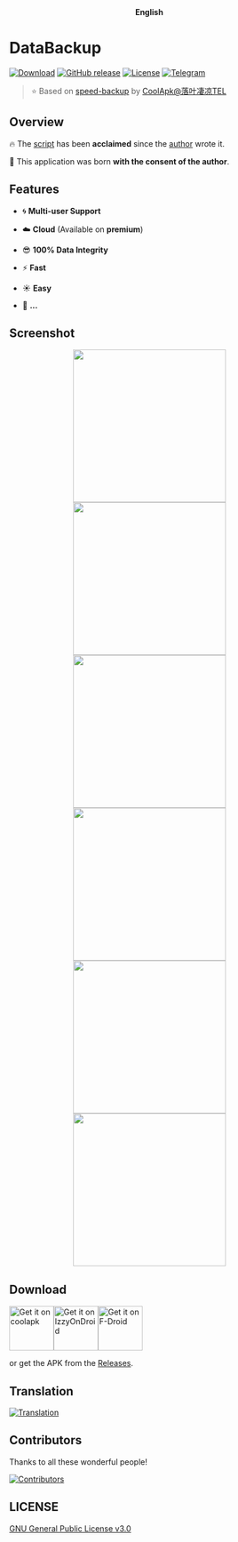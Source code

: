 <div align="center">
	<span style="font-weight: bold"> <a> English </a> </span>
</div>

# DataBackup
[![Download](https://img.shields.io/github/downloads/XayahSuSuSu/Android-DataBackup/total)](https://github.com/XayahSuSuSu/Android-DataBackup/releases) [![GitHub release](https://img.shields.io/github/v/release/XayahSuSuSu/Android-DataBackup?color=orange)](https://github.com/XayahSuSuSu/Android-DataBackup/releases) [![License](https://img.shields.io/github/license/XayahSuSuSu/Android-DataBackup?color=ff69b4)](./LICENSE) [![Telegram](https://img.shields.io/badge/telegram-DataBackup-252850?color=blue&logo=telegram)](https://t.me/+iXhapJkCxAU4MGE9)

> :star: Based on [speed-backup](https://github.com/YAWAsau/backup_script) by [CoolApk@落叶凄凉TEL](http://www.coolapk.com/u/2277637)
>

## Overview
:fire: The [script](https://github.com/YAWAsau/backup_script) has been **acclaimed** since the [author](https://github.com/YAWAsau) wrote it.

:sparkling_heart: This application was born **with the consent of the author**.

## Features
* :cyclone: **Multi-user Support**

* :cloud: **Cloud** (Available on **premium**)

* :sunglasses: **100% Data Integrity**

* :zap: **Fast**

* :sunny: **Easy**

* :rose: **...**

## Screenshot
<div align="center">
	<img src="./fastlane/metadata/android/en-US/images/phoneScreenshots/01.jpg" width="275px"><img src="./fastlane/metadata/android/en-US/images/phoneScreenshots/02.jpg" width="275px"><img src="./fastlane/metadata/android/en-US/images/phoneScreenshots/03.jpg" width="275px">
	<img src="./fastlane/metadata/android/en-US/images/phoneScreenshots/04.jpg" width="275px"><img src="./fastlane/metadata/android/en-US/images/phoneScreenshots/05.jpg" width="275px"><img src="./fastlane/metadata/android/en-US/images/phoneScreenshots/06.jpg" width="275px">
</div>

## Download
[<img src="https://static.coolapk.com/static/web/v8/images/header-logo.png"
     alt="Get it on coolapk"
     height="80">](https://www.coolapk.com/apk/com.xayah.databackup)[<img src="https://gitlab.com/IzzyOnDroid/repo/-/raw/master/assets/IzzyOnDroid.png"
     alt="Get it on IzzyOnDroid"
     height="80">](https://apt.izzysoft.de/fdroid/index/apk/com.xayah.databackup)[<img src="https://fdroid.gitlab.io/artwork/badge/get-it-on.png"
    alt="Get it on F-Droid"
    height="80">](https://f-droid.org/zh_Hans/packages/com.xayah.databackup.foss/)

or get the APK from the [Releases](https://github.com/XayahSuSuSu/Android-DataBackup/releases/latest).

## Translation
[<img src="https://hosted.weblate.org/widget/databackup/1-1-x/open-graph.png"
     alt="Translation">](https://hosted.weblate.org/engage/databackup/)

## Contributors
Thanks to all these wonderful people!

[![Contributors](https://contrib.rocks/image?repo=XayahSuSuSu/Android-DataBackup)](https://github.com/XayahSuSuSu/Android-DataBackup/graphs/contributors)

## LICENSE
[GNU General Public License v3.0](./LICENSE)
